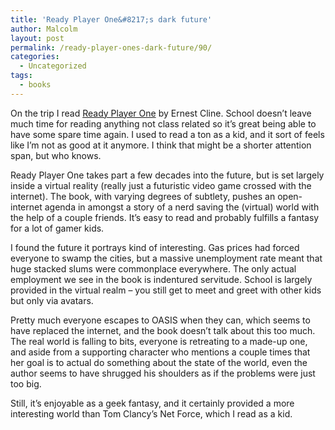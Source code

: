 ```yaml
---
title: 'Ready Player One&#8217;s dark future'
author: Malcolm
layout: post
permalink: /ready-player-ones-dark-future/90/
categories:
  - Uncategorized
tags:
  - books
---
```

On the trip I read [Ready Player One][1] by Ernest Cline. School doesn&#8217;t leave much time for reading anything not class related so it&#8217;s great being able to have some spare time again. I used to read a ton as a kid, and it sort of feels like I&#8217;m not as good at it anymore. I think that might be a shorter attention span, but who knows.

Ready Player One takes part a few decades into the future, but is set largely inside a virtual reality (really just a futuristic video game crossed with the internet). The book, with varying degrees of subtlety, pushes an open-internet agenda in amongst a story of a nerd saving the (virtual) world with the help of a couple friends. It&#8217;s easy to read and probably fulfills a fantasy for a lot of gamer kids.

I found the future it portrays kind of interesting. Gas prices had forced everyone to swamp the cities, but a massive unemployment rate meant that huge stacked slums were commonplace everywhere. The only actual employment we see in the book is indentured servitude. School is largely provided in the virtual realm &#8211; you still get to meet and greet with other kids but only via avatars.

Pretty much everyone escapes to OASIS when they can, which seems to have replaced the internet, and the book doesn&#8217;t talk about this too much. The real world is falling to bits, everyone is retreating to a made-up one, and aside from a supporting character who mentions a couple times that her goal is to actual do something about the state of the world, even the author seems to have shrugged his shoulders as if the problems were just too big.

Still, it&#8217;s enjoyable as a geek fantasy, and it certainly provided a more interesting world than Tom Clancy&#8217;s Net Force, which I read as a kid.

 [1]: http://www.amazon.com/gp/product/030788743X